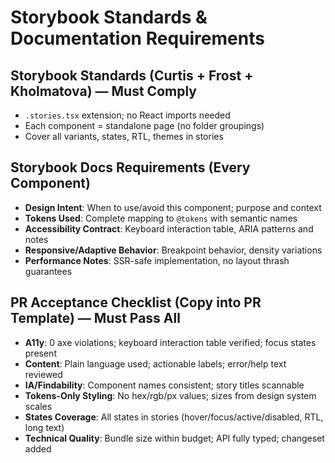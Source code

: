 # Storybook Standards & Documentation Requirements

## Storybook Standards (Curtis + Frost + Kholmatova) — **Must Comply**
- `.stories.tsx` extension; no React imports needed
- Each component = standalone page (no folder groupings)  
- Cover all variants, states, RTL, themes in stories

## Storybook Docs Requirements (Every Component)
- **Design Intent**: When to use/avoid this component; purpose and context
- **Tokens Used**: Complete mapping to `@tokens` with semantic names
- **Accessibility Contract**: Keyboard interaction table, ARIA patterns and notes
- **Responsive/Adaptive Behavior**: Breakpoint behavior, density variations
- **Performance Notes**: SSR-safe implementation, no layout thrash guarantees

## PR Acceptance Checklist (Copy into PR Template) — **Must Pass All**
- **A11y**: 0 axe violations; keyboard interaction table verified; focus states present
- **Content**: Plain language used; actionable labels; error/help text reviewed
- **IA/Findability**: Component names consistent; story titles scannable
- **Tokens-Only Styling**: No hex/rgb/px values; sizes from design system scales
- **States Coverage**: All states in stories (hover/focus/active/disabled, RTL, long text)
- **Technical Quality**: Bundle size within budget; API fully typed; changeset added